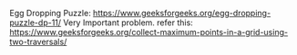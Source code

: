 Egg Dropping Puzzle: https://www.geeksforgeeks.org/egg-dropping-puzzle-dp-11/
Very Important problem. refer this: https://www.geeksforgeeks.org/collect-maximum-points-in-a-grid-using-two-traversals/
